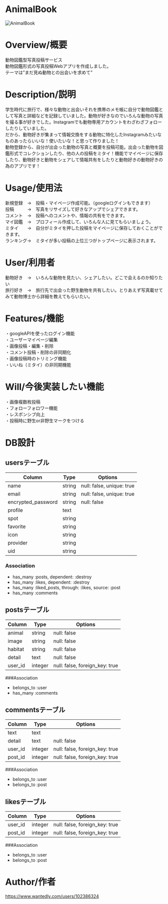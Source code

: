 # AnimalBook

![AnimalBook](https://user-images.githubusercontent.com/52994356/64425689-67dbed80-d0e7-11e9-95cd-104d02e7b273.gif)

# Overview/概要
動物図鑑型写真投稿サービス  
動物図鑑形式の写真投稿Webアプリを作成しました。  
テーマは”まだ見ぬ動物との出会いを求めて”  

# Description/説明
 学生時代に旅行で、様々な動物と出会いそれを携帯のメモ帳に自分で動物図鑑として写真と詳細などを記録していました。動物が好きなのでいろんな動物の写真を撮る事が好きでした。Instagramでも動物専用アカウントをわざわざフォローしたりしていました。  
だから、動物好きが集まって情報交換をする動物に特化したInstagramみたいなものあったらいいな！使いたいな！と思って作りました！  
動物登録から、自分が出会った動物の写真と概要を投稿可能。出会った動物を図鑑形式でコレクションしたり、他の人の投稿をミタイ！機能でマイページに保存したり、動物好きと動物をシェアして情報共有をしたりと動物好きの動物好きの為のアプリです！  

# Usage/使用法
新規登録　→　投稿・マイページ作成可能。（googleログインもできます）  
投稿　　　→　写真をリサイズして好きなアップでシェアできます。  
コメント　→　投稿へのコメントや、情報の共有をできます。  
マイ図鑑　→　プロフィール作成して、いろんな人に見てもらいましょう。  
ミタイ　　→　自分がミタイを押した投稿をマイページに保存しておくことができます。  
ランキング→　ミタイが多い投稿の上位三つがトップページに表示されます。  

# User/利用者
動物好き　→　いろんな動物を見たい、シェアしたい。どこで会えるのか知りたい  
旅行好き　→　旅行先で出会った野生動物を共有したい。とりあえず写真載せてみて動物博士から詳細を教えてもらいたい。  

# Features/機能
・googleAPIを使ったログイン機能  
・ユーザーマイページ編集  
・画像投稿・編集・削除  
・コメント投稿・削除の非同期化  
・画像投稿時のトリミング機能  
・いいね（ミタイ）の非同期機能  

# Will/今後実装したい機能
・画像複数枚投稿  
・フォローフォロワー機能  
・レスポンシブ向上  
・投稿時に野生or非野生マークをつける  

# DB設計

## usersテーブル
|Column|Type|Options|
|------|----|-------|
|name|string|null: false, unique: true|
|email|string|null: false, unique: true|
|encrypted_password|string|null: false|
|profile|text||
|spot|string||
|favorite|string||
|icon|string||
|provider|string||
|uid|string||
### Association
- has_many :posts, dependent: :destroy
- has_many :likes, dependent: :destroy
- has_many :liked_posts, through: :likes, source: :post
- has_many :comments

## postsテーブル
|Column|Type|Options|
|------|----|-------|
|animal|string|null: false|
|image|string|null: false|
|habitat|string|null: false|
|detail|text|null: false|
|user_id|integer|null: false, foreign_key: true|
###Association
- belongs_to :user
- has_many :comments

## commentsテーブル
|Column|Type|Options|
|------|----|-------|
|text|text||
|detail|text|null: false|
|user_id|integer|null: false, foreign_key: true|
|post_id|integer|null: false, foreign_key: true|
###Association
- belongs_to :user
- belongs_to :post

## likesテーブル
|Column|Type|Options|
|------|----|-------|
|user_id|integer|null: false, foreign_key: true|
|post_id|integer|null: false, foreign_key: true|
###Association
- belongs_to :user
- belongs_to :post


# Author/作者
https://www.wantedly.com/users/102386324  

